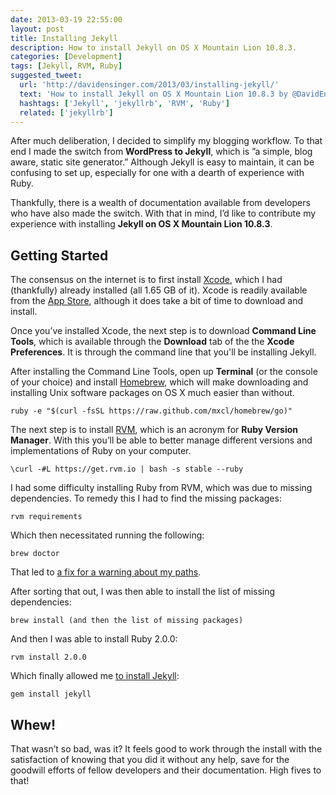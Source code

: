 ```yaml
---
date: 2013-03-19 22:55:00
layout: post
title: Installing Jekyll
description: How to install Jekyll on OS X Mountain Lion 10.8.3.
categories: [Development]
tags: [Jekyll, RVM, Ruby]
suggested_tweet:
  url: 'http://davidensinger.com/2013/03/installing-jekyll/'
  text: 'How to install Jekyll on OS X Mountain Lion 10.8.3 by @DavidEnsinger'
  hashtags: ['Jekyll', 'jekyllrb', 'RVM', 'Ruby']
  related: ['jekyllrb']
---
```


After much deliberation, I decided to simplify my blogging workflow. To that end I made the switch from __WordPress to Jekyll__, which is ”a simple, blog aware, static site generator.” Although Jekyll is easy to maintain, it can be confusing to set up, especially for one with a dearth of experience with Ruby.

Thankfully, there is a wealth of documentation available from developers who have also made the switch. With that in mind, I’d like to contribute my experience with installing __Jekyll on OS X Mountain Lion 10.8.3__.

## Getting Started

The consensus on the internet is to first install [Xcode](http://developer.apple.com/xcode/), which I had (thankfully) already installed (all 1.65 GB of it). Xcode is readily available from the [App Store](http://itunes.apple.com/us/app/xcode/id497799835?ls=1&mt=12), although it does take a bit of time to download and install.

Once you’ve installed Xcode, the next step is to download __Command Line Tools__, which is available through the __Download__ tab of the the __Xcode Preferences__. It is through the command line that you'll be installing Jekyll.

After installing the Command Line Tools, open up __Terminal__ (or the console of your choice) and install [Homebrew](http://mxcl.github.com/homebrew/), which will make downloading and installing Unix software packages on OS X much easier than without.

    ruby -e "$(curl -fsSL https://raw.github.com/mxcl/homebrew/go)"

The next step is to install [RVM](https://rvm.io), which is an acronym for __Ruby Version Manager__. With this you’ll be able to better manage different versions and implementations of Ruby on your computer.

    \curl -#L https://get.rvm.io | bash -s stable --ruby

I had some difficulty installing Ruby from RVM, which was due to missing dependencies. To remedy this I had to find the missing packages:

    rvm requirements

Which then necessitated running the following:

    brew doctor

That led to [a fix for a warning about my paths](http://stackoverflow.com/questions/10343834/homebrew-wants-me-to-amend-my-path-no-clue-how).

After sorting that out, I was then able to install the list of missing dependencies:

    brew install (and then the list of missing packages)

And then I was able to install Ruby 2.0.0:

    rvm install 2.0.0

Which finally allowed me [to install Jekyll](https://github.com/mojombo/jekyll/wiki/Install):

    gem install jekyll

## Whew!
That wasn’t so bad, was it? It feels good to work through the install with the satisfaction of knowing that you did it without any help, save for the goodwill efforts of fellow developers and their documentation. High fives to that!
